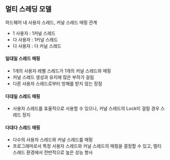 ## 멀티 스레딩 모델

하드웨어 내 사용자 스레드, 커널 스레드 매핑 관계

- 1 사용자 : 1커널 스레드
- 다 사용자 : 1커널 스레드
- 다 사용자 : 다 커널 스레드

#### 일대일 스레드 매핑

- 1개의 사용자 레벨 스레드가 1개의 커널 스레드와 매핑
- 커널 스레드 생성과 유지에 많은 부하가 걸림
- 다른 사용자 스레드로부터 방해를 받지 않는 장점

#### 다대일 스레드 매핑

- 사용자 스레드를 효율적으로 사용할 수 있으나, 커널 스레드의 Lock이 걸릴 경우 스레드 정지

#### 다대다 스레드 매핑

- 다수의 사용자 스레드와 커널 스레드를 매핑
- 프로그래머로서 특정 사용자 스레드와 커널 스레드의 매핑을 결정할 수 있고, 멀티 스래드 환경에서 전반적으로 높은 성능 향사
